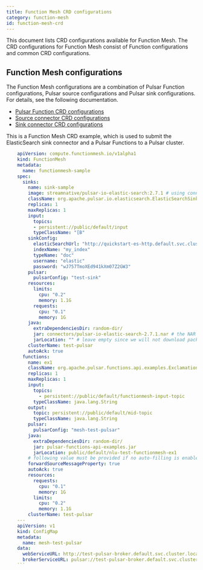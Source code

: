 ```yaml
---
title: Function Mesh CRD configurations
category: function-mesh
id: function-mesh-crd
---
```


This document lists CRD configurations available for Function Mesh. The CRD configurations for Function Mesh consist of Function configurations and common CRD configurations.

## Function Mesh configurations

The Function Mesh configurations are a combination of Pulsar Function configurations, Pulsar source configurations and Pulsar sink configurations. For details, see the following documentation.

- [Pulsar Function CRD configurations](/functions/function-crd.md)
- [Source connector CRD configurations](/connectors/io-crd-config/source-crd-config.md)
- [Sink connector CRD configurations](/connectors/io-crd-config/sink-crd-config.md)

This is a Function Mesh CRD example, which is used to submit the ElasticSearch sink connector and a Pulsar Functions to a Pulsar cluster.

```yaml
    apiVersion: compute.functionmesh.io/v1alpha1
    kind: FunctionMesh
    metadata:
      name: functionmesh-sample
    spec:
      sinks:
        name: sink-sample
        image: streamnative/pulsar-io-elastic-search:2.7.1 # using connector image here
        className: org.apache.pulsar.io.elasticsearch.ElasticSearchSink
        replicas: 1
        maxReplicas: 1
        input:
          topics:
          - persistent://public/default/input
          typeClassName: "[B"
        sinkConfig:
          elasticSearchUrl: "http://quickstart-es-http.default.svc.cluster.local:9200"
          indexName: "my_index"
          typeName: "doc"
          username: "elastic"
          password: "wJ757TmoXEd941kXm07Z2GW3"
        pulsar:
          pulsarConfig: "test-sink"
        resources:
          limits:
            cpu: "0.2"
            memory: 1.1G
          requests:
            cpu: "0.1"
            memory: 1G
        java:
          extraDependenciesDir: random-dir/
          jar: connectors/pulsar-io-elastic-search-2.7.1.nar # the NAR location in image
          jarLocation: "" # leave empty since we will not download package from Pulsar Packages
        clusterName: test-pulsar
        autoAck: true
      functions:
        name: ex1
        className: org.apache.pulsar.functions.api.examples.ExclamationFunction
        replicas: 1
        maxReplicas: 1
        input:
          topics:
            - persistent://public/default/functionmesh-input-topic
          typeClassName: java.lang.String
        output:
          topic: persistent://public/default/mid-topic
          typeClassName: java.lang.String
        pulsar:
          pulsarConfig: "mesh-test-pulsar"
        java:
          extraDependenciesDir: random-dir/
          jar: pulsar-functions-api-examples.jar
          jarLocation: public/default/nlu-test-functionmesh-ex1
        # following value must be provided if no auto-filling is enabled
        forwardSourceMessageProperty: true
        autoAck: true
        resources:
          requests:
            cpu: "0.1"
            memory: 1G
          limits:
            cpu: "0.2"
            memory: 1.1G
        clusterName: test-pulsar
    ---
    apiVersion: v1
    kind: ConfigMap
    metadata:
      name: mesh-test-pulsar
    data:
      webServiceURL: http://test-pulsar-broker.default.svc.cluster.local:8080
      brokerServiceURL: pulsar://test-pulsar-broker.default.svc.cluster.local:6650
    ```